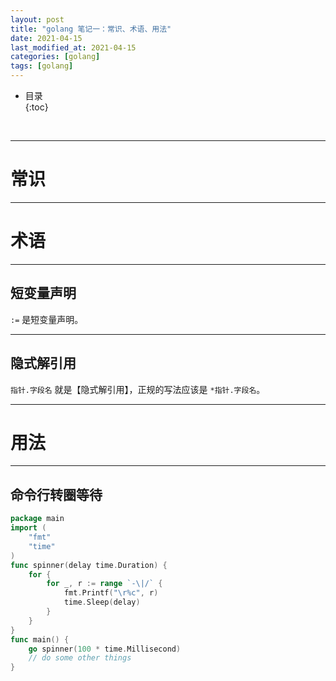 ```yaml
---
layout: post
title: "golang 笔记一：常识、术语、用法"
date: 2021-04-15
last_modified_at: 2021-04-15
categories: [golang]
tags: [golang]
---
```


* 目录  
{:toc}
<br/>

---

# 常识

---

# 术语

---

## 短变量声明

`:=` 是短变量声明。  

---

## 隐式解引用

`指针.字段名` 就是【隐式解引用】，正规的写法应该是 `*指针.字段名`。    

---

# 用法

---

## 命令行转圈等待

```go
package main
import (
	"fmt"
	"time"
)
func spinner(delay time.Duration) {
	for {
		for _, r := range `-\|/` {
			fmt.Printf("\r%c", r)
			time.Sleep(delay)
		}
	}
}
func main() {
	go spinner(100 * time.Millisecond)
	// do some other things
}

```
